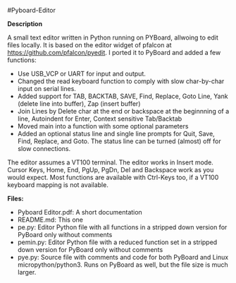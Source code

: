 #Pyboard-Editor

**Description**

A small text editor written in Python running on PYBoard, allwoing to edit files locally. It is based on the editor widget of pfalcon at https://github.com/pfalcon/pyedit. I ported it to PyBoard and added a few functions:

- Use USB_VCP or UART for input and output.
- Changed the read keyboard function to comply with slow char-by-char input on serial lines.
- Added support for TAB, BACKTAB, SAVE, Find, Replace, Goto Line, Yank (delete line into buffer), Zap (insert buffer)
- Join Lines by Delete char at the end or backspace at the beginnning of a line, Autoindent for Enter, Context sensitive Tab/Backtab
- Moved main into a function with some optional parameters
- Added an optional status line and single line prompts for Quit, Save, Find, Replace, and Goto. 
  The status line can be turned (almost) off for slow connections.

The editor assumes a VT100 terminal. The editor works in Insert mode. Cursor Keys, Home, End, PgUp, PgDn, Del and Backspace work as you would expect. Most functions are available with Ctrl-Keys too, if a VT100 keyboard mapping is not available. 

**Files:**

- Pyboard Editor.pdf: A short documentation
- README.md: This one
- pe.py: Editor Python file with all functions in a stripped down version for PyBoard only without comments
- pemin.py: Editor Python file with a reduced function set in a stripped down version for PyBoard only without comments
- pye.py: Source file with comments and code for both PyBoard and Linux micropython/python3. Runs on PyBoard as well, but the file size is much larger.


